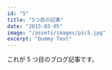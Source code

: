 ```yaml
---
id: "5"
title: "5つ目の記事"
date: "2015-03-05"
image: "/assets/images/pic5.jpg"
excerpt: "Dummy Text"
---
```


これが 5 つ目のブログ記事です。
